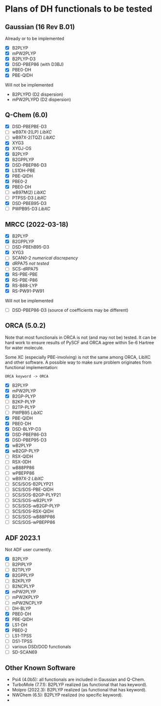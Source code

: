 # Plans of DH functionals to be tested

## Gaussian (16 Rev B.01)

Already or to be implemented

- [x] B2PLYP
- [x] mPW2PLYP
- [x] B2PLYP-D3
- [x] DSD-PBEP86 (with D3BJ)
- [x] PBE0-DH
- [x] PBE-QIDH

Will not be implemented

- B2PLYPD (D2 dispersion)
- mPW2PLYPD (D2 dispersion)

## Q-Chem (6.0)

- [x] DSD-PBEPBE-D3
- [ ] wB97X-2(LP) *LibXC*
- [ ] wB97X-2(TQZ) *LibXC*
- [x] XYG3
- [x] XYGJ-OS
- [x] B2PLYP
- [x] B2GPPLYP
- [x] DSD-PBEP86-D3
- [x] LS1DH-PBE
- [x] PBE-QIDH
- [x] PBE0-2
- [x] PBE0-DH
- [ ] wB97M(2) *LibXC*
- [ ] PTPSS-D3 *LibXC*
- [x] DSD-PBEB95-D3
- [ ] PWPB95-D3 *LibXC*

## MRCC (2022-03-18)

- [x] B2PLYP
- [x] B2GPPLYP
- [ ] DSD-PBEhB95-D3
- [x] XYG3
- [ ] SCAN0-2 *numerical discrepency*
- [x] dRPA75 *not tested*
- [ ] SCS-dRPA75
- [x] RS-PBE-PBE
- [x] RS-PBE-P86
- [x] RS-B88-LYP
- [x] RS-PW91-PW91

Will not be implemented

- [ ] DSD-PBEP86-D3 (source of coefficients may be different)

## ORCA (5.0.2)

Note that most functionals in ORCA is not (and may not be) tested.
It can be hard work to ensure results of PySCF and ORCA agree within 5e-6 Hartree for water molecule.

Some XC (especially PBE-involving) is not the same among ORCA, LibXC and other software.
A possible way to make sure problem originates from functional implementation:

    ORCA keyword -> ORCA 

- [x] B2PLYP
- [x] mPW2PLYP
- [x] B2GP-PLYP
- [ ] B2KP-PLYP
- [ ] B2TP-PLYP
- [ ] PWPB95 *LibXC*
- [x] PBE-QIDH
- [x] PBE0-DH
- [x] DSD-BLYP-D3
- [x] DSD-PBEP86-D3
- [x] DSD-PBEP95-D3
- [x] wB2PLYP
- [x] wB2GP-PLYP
- [ ] RSX-QIDH
- [ ] RSX-0DH
- [ ] wB88PP86
- [ ] wPBEPP86
- [ ] wB97X-2 *LibXC*
- [ ] SCS/SOS-B2PLYP21
- [ ] SCS/SOS-PBE-QIDH
- [ ] SCS/SOS-B2GP-PLYP21
- [ ] SCS/SOS-wB2PLYP
- [ ] SCS/SOS-wB2GP-PLYP
- [ ] SCS/SOS-RSX-QIDH
- [ ] SCS/SOS-wB88PP86
- [ ] SCS/SOS-wPBEPP86

## ADF 2023.1

Not ADF user currently.

- [x] B2PLYP
- [ ] B2PIPLYP
- [ ] B2TPLYP
- [x] B2GPPLYP
- [ ] B2KPLYP
- [ ] B2NCPLYP
- [x] mPW2PLYP
- [ ] mPW2KPLYP
- [ ] mPW2NCPLYP
- [ ] DH-BLYP
- [x] PBE0-DH
- [x] PBE-QIDH
- [x] LS1-DH
- [x] PBE0-2
- [ ] LS1-TPSS
- [ ] DS1-TPSS
- [ ] various DSD/DOD functionals
- [ ] SD-SCAN69

## Other Known Software

- Psi4 (4.0b5): all functionals are included in Gaussian and Q-Chem.
- TurboMole (7.7.1): B2PLYP realized (as functional that has keyword).
- Molpro (2022.3): B2PLYP realized (as functional that has keyword).
- NWChem (6.5): B2PLYP realized (no specific keyword).
- 
